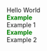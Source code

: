 Hello World<br/><b><span style="color:green">Example</span></b><br/>Example 1<br/><b><span style="color:green">Example</span></b><br/>Example 2

